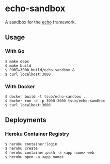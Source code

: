 # echo-sandbox

A sandbox for the [echo] framework.

## Usage

### With Go

```
$ make deps
$ make build
$ PORT=3000 build/echo-sandbox &
$ curl localhost:3000
```

### With Docker

```
$ docker build -t tsub/echo-sandbox .
$ docker run -d -p 3000:3000 tsub/echo-sandbox
$ curl localhost:3000
```

## Deployments

### Heroku Container Registry

```
$ heroku container:login
$ heroku create
$ heroku container:push -a <app name> web
$ heroku open -a <app name>
```

[echo]: https://github.com/labstack/echo
